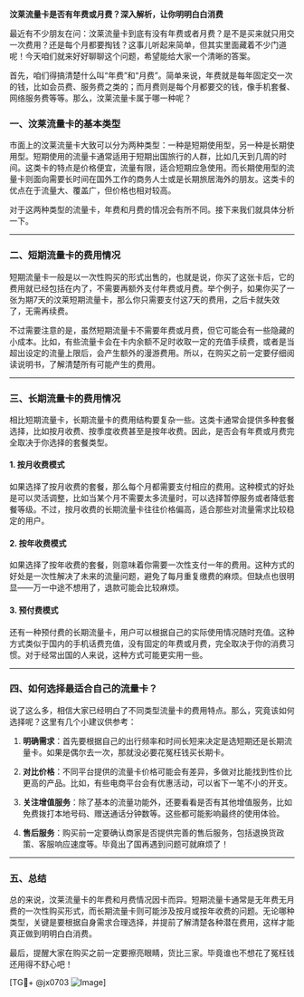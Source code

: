 **汶莱流量卡是否有年费或月费？深入解析，让你明明白白消费**

最近有不少朋友在问：汶莱流量卡到底有没有年费或者月费？是不是买来就只用交一次费用？还是每个月都要掏钱？这事儿听起来简单，但其实里面藏着不少门道呢！今天咱们就来好好聊聊这个问题，希望能给大家一个清晰的答案。

首先，咱们得搞清楚什么叫“年费”和“月费”。简单来说，年费就是每年固定交一次的钱，比如会员费、服务费之类的；而月费则是每个月都要交的钱，像手机套餐、网络服务费等等。那么，汶莱流量卡属于哪一种呢？

### 一、汶莱流量卡的基本类型

市面上的汶莱流量卡大致可以分为两种类型：一种是短期使用型，另一种是长期使用型。短期使用的流量卡通常适用于短期出国旅行的人群，比如几天到几周的时间。这类卡的特点是价格便宜，流量有限，适合短期应急使用。而长期使用型的流量卡则面向需要长时间在国外工作的商务人士或是长期旅居海外的朋友。这类卡的优点在于流量大、覆盖广，但价格也相对较高。

对于这两种类型的流量卡，年费和月费的情况会有所不同。接下来我们就具体分析一下。

---

### 二、短期流量卡的费用情况

短期流量卡一般是以一次性购买的形式出售的，也就是说，你买了这张卡后，它的费用就已经包括在内了，不需要再额外支付年费或月费。举个例子，如果你买了一张为期7天的汶莱短期流量卡，那么你只需要支付这7天的费用，之后卡就失效了，无需再续费。

不过需要注意的是，虽然短期流量卡不需要年费或月费，但它可能会有一些隐藏的小成本。比如，有些流量卡会在卡内余额不足时收取一定的充值手续费，或者是当超出设定的流量上限后，会产生额外的漫游费用。所以，在购买之前一定要仔细阅读说明书，了解清楚所有可能产生的费用。

---

### 三、长期流量卡的费用情况

相比短期流量卡，长期流量卡的费用结构要复杂一些。这类卡通常会提供多种套餐选择，比如按月收费、按季度收费甚至是按年收费。因此，是否会有年费或月费完全取决于你选择的套餐类型。

#### 1. 按月收费模式
如果选择了按月收费的套餐，那么每个月都需要支付相应的费用。这种模式的好处是可以灵活调整，比如当某个月不需要太多流量时，可以选择暂停服务或者降低套餐等级。不过，按月收费的长期流量卡往往价格偏高，适合那些对流量需求比较稳定的用户。

#### 2. 按年收费模式
如果选择了按年收费的套餐，则意味着你需要一次性支付一年的费用。这种方式的好处是一次性解决了未来的流量问题，避免了每月重复缴费的麻烦。但缺点也很明显——万一中途不想用了，退款可能会比较麻烦。

#### 3. 预付费模式
还有一种预付费的长期流量卡，用户可以根据自己的实际使用情况随时充值。这种方式类似于国内的手机话费充值，没有固定的年费或月费，完全取决于你的消费习惯。对于经常出国的人来说，这种方式可能更实用一些。

---

### 四、如何选择最适合自己的流量卡？

说了这么多，相信大家已经明白了不同类型流量卡的费用特点。那么，究竟该如何选择呢？这里有几个小建议供参考：

1. **明确需求**：首先要根据自己的出行频率和时间长短来决定是选短期还是长期流量卡。如果是偶尔去一次，那就没必要花冤枉钱买长期卡。
   
2. **对比价格**：不同平台提供的流量卡价格可能会有差异，多做对比能找到性价比更高的产品。比如，有些电商平台会有优惠活动，可以省下一笔不小的开支。

3. **关注增值服务**：除了基本的流量功能外，还要看看是否有其他增值服务，比如免费拨打本地号码、赠送通话分钟数等。这些都可能影响最终的使用体验。

4. **售后服务**：购买前一定要确认商家是否提供完善的售后服务，包括退换货政策、客服响应速度等。毕竟出了国再遇到问题可就麻烦了！

---

### 五、总结

总的来说，汶莱流量卡的年费和月费情况因卡而异。短期流量卡通常是无年费无月费的一次性购买形式，而长期流量卡则可能涉及按月或按年收费的问题。无论哪种类型，关键是要根据自身需求合理选择，并提前了解清楚各种潜在费用，这样才能真正做到明明白白消费。

最后，提醒大家在购买之前一定要擦亮眼睛，货比三家。毕竟谁也不想花了冤枉钱还用得不舒心吧！

[TG💪+ @jx0703 ![Image](https://github.com/user-attachments/assets/dbca1d08-cadb-493c-b0ec-ad6f7a83f270)]